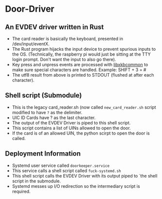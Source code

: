 # Door-Driver

## An EVDEV driver written in Rust

- The card reader is basically the keyboard, presented in /dev/input/eventX.
- The Rust program hijacks the input device to prevent spurious inputs to the OS.
  (Technically, the raspberry pi would just be sitting at the TTY login prompt. Don't want
  the input to also go there).
- Key press and unpress events are processed with [libxkbcommon](https://xkbcommon.org/)
  to make sure special characters are handled. Example: SHIFT + 3 = #
- The utf8 result from above is printed to STDOUT (flushed at after each character).

## Shell script (Submodule)

- This is the legacy card_reader.sh (now called `new_card_reader.sh` script modified to have `?` as the delimiter.
- UIC ID Cards have ? as the last character.
- The output of the EVDEV Driver is piped to this shell script.
- This script contains a list of UINs allowed to open the door.
- If the card is of an allowed UIN, the python scirpt to open the door is called.

## Deployment Information

- Systemd user service called `doorkeeper.service`
- This service calls a shell script called `fuck-systemd.sh`
- This shell script calls the EVDEV Driver with its output piped to `the shell script in the submodule.
- Systemd messes up I/O redirection so the intermediary script is required.
